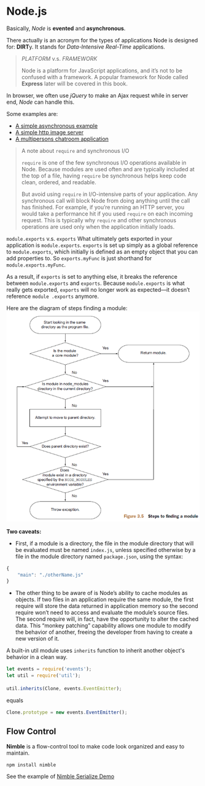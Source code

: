 # Node.js

Basically, *Node* is **evented** and **asynchronous**.

There actually is an acronym for the types of applications Node is designed for: **DIRT**y. It stands for *Data-Intensive Real-Time* applications. 

> *PLATFORM* v.s. *FRAMEWORK*
> 
> Node is a platform for JavaScript applications, and it’s not to be confused with a framework. A popular framework for Node called **Express** later will be covered in this book.

In browser, we often use *jQuery* to make an Ajax request while in server end, *Node* can handle this. 

Some examples are:
* [A simple asynchronous example](/tests/nodejs/asyncDemo.js)
* [A simple http image server](/tests/nodejs/imageServer.js)
* [A multipersons chatroom application](/tests/nodejs/chatRoomsDemo)

> A note about `require` and synchronous I/O
>
> `require` is one of the few synchronous I/O operations available in Node. Because
modules are used often and are typically included at the top of a file, having `require`
be synchronous helps keep code clean, ordered, and readable.
> 
> But avoid using `require` in I/O-intensive parts of your application. Any synchronous
call will block Node from doing anything until the call has finished. For example, if
you’re running an HTTP server, you would take a performance hit if you used `require`
on each incoming request. This is typically why `require` and other synchronous operations
are used only when the application initially loads.

`module.exports` v.s. `exports`
What ultimately gets exported in your application is `module.exports`. `exports` is set
up simply as a global reference to `module.exports`, which initially is defined as an
empty object that you can add properties to. So `exports.myFunc` is just shorthand
for `module.exports.myFunc`.

As a result, if `exports` is set to anything else, it breaks the reference between
`module.exports` and `exports`. Because `module.exports` is what really gets
exported, `exports` will no longer work as expected—it doesn’t reference `module
.exports` anymore.

Here are the diagram of steps finding a module:
![steps_finding_a_node](/assets/steps_to_finding_a_module.png)

**Two caveats:**

* First, if a module is a directory, the file in the module directory that will be evaluated must be named `index.js`, unless specified otherwise by a file in the module directory named `package.json`, using the syntax:
```js
{
    "main": "./otherName.js"
}
```

* The other thing to be aware of is Node’s ability to cache modules as objects. If two
files in an application require the same module, the first require will store the data
returned in application memory so the second require won’t need to access and evaluate
the module’s source files. The second require will, in fact, have the opportunity
to alter the cached data. This “monkey patching” capability allows one module to
modify the behavior of another, freeing the developer from having to create a new
version of it.

A built-in util module uses `inherits` function to inherit another object's behavior in a clean way.
```js
let events = require('events');
let util = require('util');

util.inherits(Clone, events.EventEmitter);
```
equals
```js
Clone.prototype = new events.EventEmitter();
```

## Flow Control

**Nimble** is a flow-control tool to make code look organized and easy to maintain.
```shell
npm install nimble
```

See the example of [Nimble Serialize Demo](/tests/nodejs/flow_control)